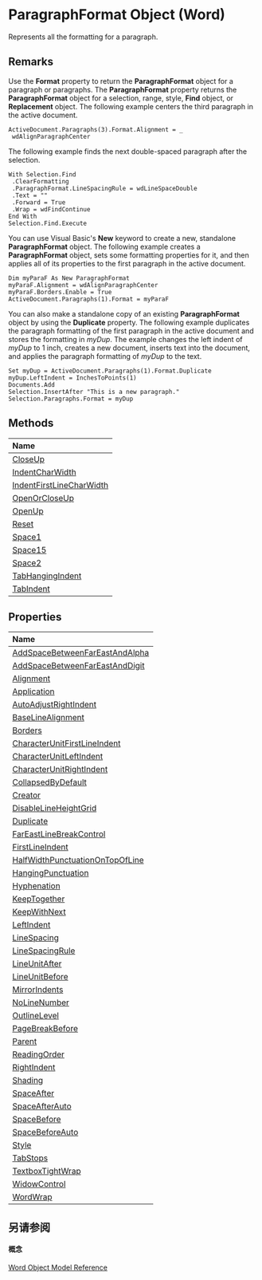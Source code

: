 
# ParagraphFormat Object (Word)

Represents all the formatting for a paragraph.


## Remarks

Use the  **Format** property to return the **ParagraphFormat** object for a paragraph or paragraphs. The **ParagraphFormat** property returns the **ParagraphFormat** object for a selection, range, style, **Find** object, or **Replacement** object. The following example centers the third paragraph in the active document.


```
ActiveDocument.Paragraphs(3).Format.Alignment = _ 
 wdAlignParagraphCenter
```

The following example finds the next double-spaced paragraph after the selection.




```
With Selection.Find 
 .ClearFormatting 
 .ParagraphFormat.LineSpacingRule = wdLineSpaceDouble 
 .Text = "" 
 .Forward = True 
 .Wrap = wdFindContinue 
End With 
Selection.Find.Execute
```

You can use Visual Basic's  **New** keyword to create a new, standalone **ParagraphFormat** object. The following example creates a **ParagraphFormat** object, sets some formatting properties for it, and then applies all of its properties to the first paragraph in the active document.




```
Dim myParaF As New ParagraphFormat 
myParaF.Alignment = wdAlignParagraphCenter 
myParaF.Borders.Enable = True 
ActiveDocument.Paragraphs(1).Format = myParaF
```

You can also make a standalone copy of an existing  **ParagraphFormat** object by using the **Duplicate** property. The following example duplicates the paragraph formatting of the first paragraph in the active document and stores the formatting in _myDup_. The example changes the left indent of _myDup_ to 1 inch, creates a new document, inserts text into the document, and applies the paragraph formatting of _myDup_ to the text.




```
Set myDup = ActiveDocument.Paragraphs(1).Format.Duplicate 
myDup.LeftIndent = InchesToPoints(1) 
Documents.Add 
Selection.InsertAfter "This is a new paragraph." 
Selection.Paragraphs.Format = myDup
```


## Methods



|**Name**|
|:-----|
|[CloseUp](021ab4fe-3301-90c7-2543-59140b7881da.md)|
|[IndentCharWidth](52e9b6b1-15b3-5e03-7259-21d847c1d59c.md)|
|[IndentFirstLineCharWidth](9531e607-4287-d4a3-de85-315e806d9b51.md)|
|[OpenOrCloseUp](7cf08077-e3e5-4886-e88f-fd12c2961058.md)|
|[OpenUp](1473b383-816f-087a-073a-5afc5f530c3a.md)|
|[Reset](ba44a672-1a02-e673-9bee-b0a7239445a2.md)|
|[Space1](57cc0cea-e50d-affd-1564-30f9240f197b.md)|
|[Space15](6621d8e8-c207-0862-ddd4-33cb5bcd9cbc.md)|
|[Space2](7173f5b8-961b-e93f-e4b6-fedad6da8d1d.md)|
|[TabHangingIndent](918cec1a-cd94-b2d1-bdbb-99fcbb648947.md)|
|[TabIndent](db62f9c2-e205-4f57-5baf-2c06bbd30644.md)|

## Properties



|**Name**|
|:-----|
|[AddSpaceBetweenFarEastAndAlpha](3575dab1-4a59-b20e-46e2-971389a3ec95.md)|
|[AddSpaceBetweenFarEastAndDigit](9792aa0e-bb31-463b-ef7c-99847f587c19.md)|
|[Alignment](637e83e0-813e-1a8d-18f2-6a8d41dc47af.md)|
|[Application](7baa80b6-c8dc-ea6e-efed-0e577123a0a9.md)|
|[AutoAdjustRightIndent](7897e1c5-9bc8-93af-878e-c1670f066b33.md)|
|[BaseLineAlignment](857b29f2-7a31-27fb-4802-910470a6656b.md)|
|[Borders](d8c57d5b-1c7a-2710-503c-a671ddae0dc7.md)|
|[CharacterUnitFirstLineIndent](f5e68ef0-7086-4d33-7ed0-3c0569d203cd.md)|
|[CharacterUnitLeftIndent](b54132c9-3d4a-a8d5-2778-c01928f5dda5.md)|
|[CharacterUnitRightIndent](ef9476ce-fa19-3c75-934b-9dd33da23076.md)|
|[CollapsedByDefault](50a0adf5-1229-4e79-0acb-d8461a3ecc94.md)|
|[Creator](500803c4-b7f8-0a99-6e96-4f783698725f.md)|
|[DisableLineHeightGrid](8cb667e6-ce9c-8b1e-253e-bad67032ed72.md)|
|[Duplicate](cc5e9633-ea7c-8317-5321-c7bbf1288579.md)|
|[FarEastLineBreakControl](554a0097-5402-2b40-face-c9ec942ad3e1.md)|
|[FirstLineIndent](a9a94019-537c-942d-c388-06b228fd5463.md)|
|[HalfWidthPunctuationOnTopOfLine](f4b2a723-ec3c-d8bd-eb82-66423399c549.md)|
|[HangingPunctuation](9dc481f6-65fd-35f3-0765-087996aa6564.md)|
|[Hyphenation](185d00c0-3f19-bc98-9790-823b49d289b1.md)|
|[KeepTogether](7cc4cade-f986-8dad-a1b3-e1fade4c6825.md)|
|[KeepWithNext](5fc8ad97-d839-7837-04c7-dac2efe1d1c2.md)|
|[LeftIndent](bbd102d3-8263-a7ec-6909-518ab9e88a8f.md)|
|[LineSpacing](30d067e2-9802-f119-bc4c-bd31bfe187f5.md)|
|[LineSpacingRule](a08e9eeb-1b85-7cd8-a497-ac7d63234267.md)|
|[LineUnitAfter](243cde4f-8bcb-1be6-0885-ffaf0bbe83d1.md)|
|[LineUnitBefore](05ad3a0e-acc6-dc42-640c-eafabae1d391.md)|
|[MirrorIndents](51521bd0-f492-c83c-1688-04779fa5cd53.md)|
|[NoLineNumber](49116752-3c3a-d61c-6d54-2dbca5e902f1.md)|
|[OutlineLevel](e1356015-636e-87c3-a6c7-f765276a6079.md)|
|[PageBreakBefore](b024b5a6-4207-c490-97a6-a5eb2903c90e.md)|
|[Parent](fdc51dcf-3d40-9c24-a7de-4d69cc8e98ed.md)|
|[ReadingOrder](4a22e638-2af8-096a-d45c-2eed21dc8002.md)|
|[RightIndent](de69209e-d88d-d367-9d84-94faa07a30bd.md)|
|[Shading](20e67a80-15ca-8b9b-d565-6e7c79a6ea14.md)|
|[SpaceAfter](804ffaf6-8a74-22a1-7a90-132847b196ee.md)|
|[SpaceAfterAuto](c54c024a-5c04-fca5-95cb-bcbadb4baf41.md)|
|[SpaceBefore](da20b86e-b69c-f7df-cbaa-46f208ddbdc9.md)|
|[SpaceBeforeAuto](c3c86ee1-c62f-d921-2dc7-d7201b181622.md)|
|[Style](81da5d84-32e6-e133-4f2c-a7652b0356b1.md)|
|[TabStops](9eed85b9-aee6-04af-c5ce-f6ba47176d35.md)|
|[TextboxTightWrap](0831db5c-4454-75ca-e52b-1ba79efd40be.md)|
|[WidowControl](461a8d5f-2f64-b3c4-657b-0b592c482ac0.md)|
|[WordWrap](da5e67c3-405d-8adb-5cec-321464030f08.md)|

## 另请参阅


#### 概念


[Word Object Model Reference](be452561-b436-bb9b-6f94-3faa9a74a6fd.md)